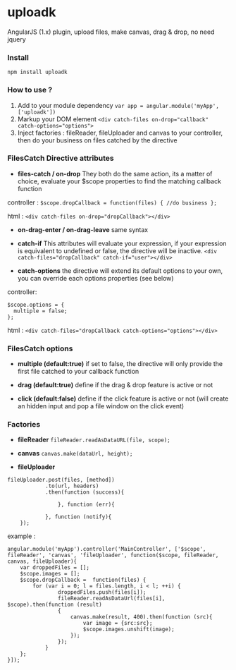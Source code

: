 # uploadk
AngularJS (1.x) plugin, upload files, make canvas, drag &amp; drop, no need jquery

### Install
``` npm install uploadk ```

### How to use ?
1. Add to your module dependency ```var app = angular.module('myApp', ['uploadk'])```
2. Markup your DOM element ```<div catch-files on-drop="callback" catch-options="options">```
3. Inject factories : fileReader, fileUploader and canvas to your controller, then do your business on files catched by the directive

### FilesCatch Directive attributes
- **files-catch / on-drop**
They both do the same action, its a matter of choice, evaluate your $scope properties to find the matching callback function

controller :
```$scope.dropCallback = function(files) { //do business };```

html :
```<div catch-files on-drop="dropCallback"></div>```

- **on-drag-enter / on-drag-leave**
same syntax

- **catch-if**
This attributes will evaluate your expression, if your expression is equivalent to undefined or false, the directive will be inactive.
```<div catch-files="dropCallback" catch-if="user"></div>```

- **catch-options**
the directive will extend its default options to your own, you can override each options properties (see below)

controller:
```
$scope.options = {
  multiple = false;
};
```

html :
```<div catch-files="dropCallback catch-options="options"></div>```

### FilesCatch options
- **multiple (default:true)**
if set to false, the directive will only provide the first file catched to your callback function

- **drag (default:true)**
define if the drag & drop feature is active or not

- **click (default:false)**
define if the click feature is active or not (will create an hidden input and pop a file window on the click event)

### Factories

- **fileReader**
```fileReader.readAsDataURL(file, scope);```

- **canvas**
```canvas.make(dataUrl, height);```

- **fileUploader**
```
fileUploader.post(files, [method])
			.to(url, headers)
			.then(function (success){

				}, function (err){

			}, function (notify){
	});
```

example :
```
angular.module('myApp').controller('MainController', ['$scope', fileReader', 'canvas', 'fileUploader', function($scope, fileReader, canvas, fileUploader){
	var droppedFiles = [];
	$scope.images = [];
	$scope.dropCallback =  function(files) {
		for (var i = 0; l = files.length, i < l; ++i) {
                droppedFiles.push(files[i]);
                fileReader.readAsDataUrl(files[i], $scope).then(function (result)
                {
                    canvas.make(result, 400).then(function (src){
                        var image = {src:src};
                        $scope.images.unshift(image);
                    });
                });
            }
	};
}]);
```
